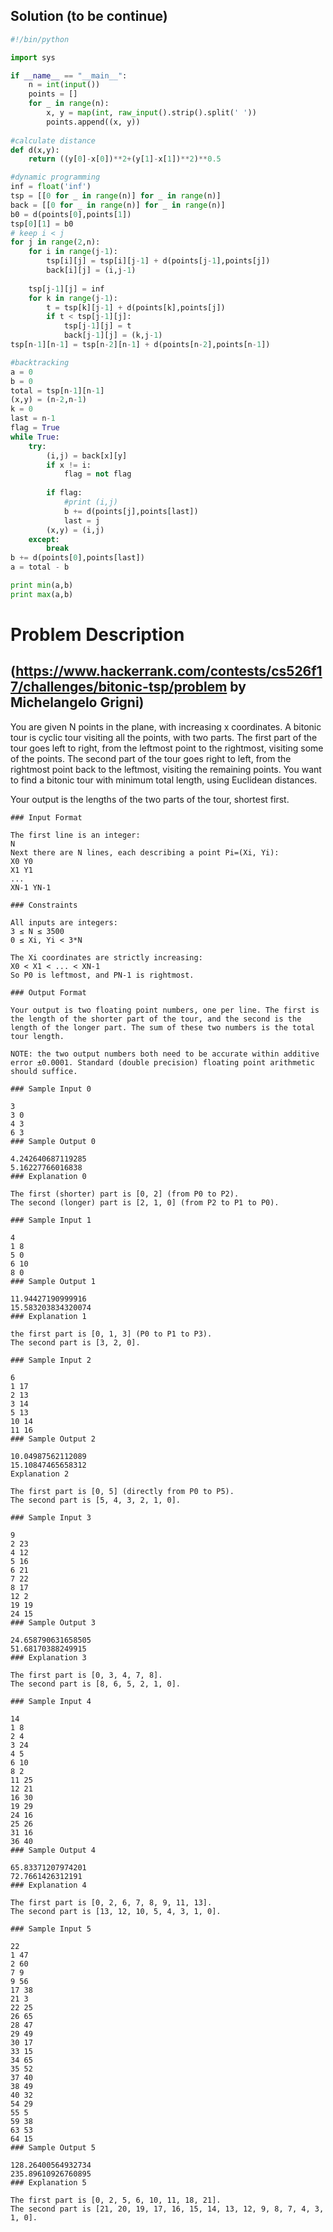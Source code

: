 ## Solution (to be continue)
```python
#!/bin/python

import sys

if __name__ == "__main__":
    n = int(input())
    points = []
    for _ in range(n):
        x, y = map(int, raw_input().strip().split(' '))
        points.append((x, y))
        
#calculate distance     
def d(x,y):
    return ((y[0]-x[0])**2+(y[1]-x[1])**2)**0.5

#dynamic programming
inf = float('inf')
tsp = [[0 for _ in range(n)] for _ in range(n)]
back = [[0 for _ in range(n)] for _ in range(n)]
b0 = d(points[0],points[1])
tsp[0][1] = b0
# keep i < j
for j in range(2,n):
    for i in range(j-1):
        tsp[i][j] = tsp[i][j-1] + d(points[j-1],points[j])
        back[i][j] = (i,j-1)
        
    tsp[j-1][j] = inf
    for k in range(j-1):
        t = tsp[k][j-1] + d(points[k],points[j])
        if t < tsp[j-1][j]:
            tsp[j-1][j] = t
            back[j-1][j] = (k,j-1)
tsp[n-1][n-1] = tsp[n-2][n-1] + d(points[n-2],points[n-1])

#backtracking
a = 0
b = 0
total = tsp[n-1][n-1]
(x,y) = (n-2,n-1)
k = 0
last = n-1
flag = True
while True:
    try:
        (i,j) = back[x][y]
        if x != i:
            flag = not flag
            
        if flag:
            #print (i,j)
            b += d(points[j],points[last])
            last = j
        (x,y) = (i,j)
    except:
        break
b += d(points[0],points[last])
a = total - b

print min(a,b)
print max(a,b)
```

# Problem Description
## (https://www.hackerrank.com/contests/cs526f17/challenges/bitonic-tsp/problem by Michelangelo Grigni)
You are given N points in the plane, with increasing x coordinates. A bitonic tour is cyclic tour visiting all the points, with two parts. The first part of the tour goes left to right, from the leftmost point to the rightmost, visiting some of the points. The second part of the tour goes right to left, from the rightmost point back to the leftmost, visiting the remaining points. You want to find a bitonic tour with minimum total length, using Euclidean distances.

Your output is the lengths of the two parts of the tour, shortest first.
```
### Input Format

The first line is an integer:
N
Next there are N lines, each describing a point Pi=(Xi, Yi):
X0 Y0
X1 Y1
...
XN-1 YN-1

### Constraints

All inputs are integers:
3 ≤ N ≤ 3500
0 ≤ Xi, Yi < 3*N

The Xi coordinates are strictly increasing:
X0 < X1 < ... < XN-1
So P0 is leftmost, and PN-1 is rightmost.

### Output Format

Your output is two floating point numbers, one per line. The first is the length of the shorter part of the tour, and the second is the length of the longer part. The sum of these two numbers is the total tour length.

NOTE: the two output numbers both need to be accurate within additive error ±0.0001. Standard (double precision) floating point arithmetic should suffice.

### Sample Input 0

3
3 0
4 3
6 3
### Sample Output 0

4.242640687119285
5.16227766016838
### Explanation 0

The first (shorter) part is [0, 2] (from P0 to P2).
The second (longer) part is [2, 1, 0] (from P2 to P1 to P0).

### Sample Input 1

4
1 8
5 0
6 10
8 0
### Sample Output 1

11.94427190999916
15.583203834320074
### Explanation 1

the first part is [0, 1, 3] (P0 to P1 to P3).
The second part is [3, 2, 0].

### Sample Input 2

6
1 17
2 13
3 14
5 13
10 14
11 16
### Sample Output 2

10.04987562112089
15.10847465658312
Explanation 2

The first part is [0, 5] (directly from P0 to P5).
The second part is [5, 4, 3, 2, 1, 0].

### Sample Input 3

9
2 23
4 12
5 16
6 21
7 22
8 17
12 2
19 19
24 15
### Sample Output 3

24.658790631658505
51.68170388249915
### Explanation 3

The first part is [0, 3, 4, 7, 8].
The second part is [8, 6, 5, 2, 1, 0].

### Sample Input 4

14
1 8
2 4
3 24
4 5
6 10
8 2
11 25
12 21
16 30
19 29
24 16
25 26
31 16
36 40
### Sample Output 4

65.83371207974201
72.7661426312191
### Explanation 4

The first part is [0, 2, 6, 7, 8, 9, 11, 13].
The second part is [13, 12, 10, 5, 4, 3, 1, 0].

### Sample Input 5

22
1 47
2 60
7 9
9 56
17 38
21 3
22 25
26 65
28 47
29 49
30 17
33 15
34 65
35 52
37 40
38 49
40 32
54 29
55 5
59 38
63 53
64 15
### Sample Output 5

128.26400564932734
235.89610926760895
### Explanation 5

The first part is [0, 2, 5, 6, 10, 11, 18, 21].
The second part is [21, 20, 19, 17, 16, 15, 14, 13, 12, 9, 8, 7, 4, 3, 1, 0].
```

